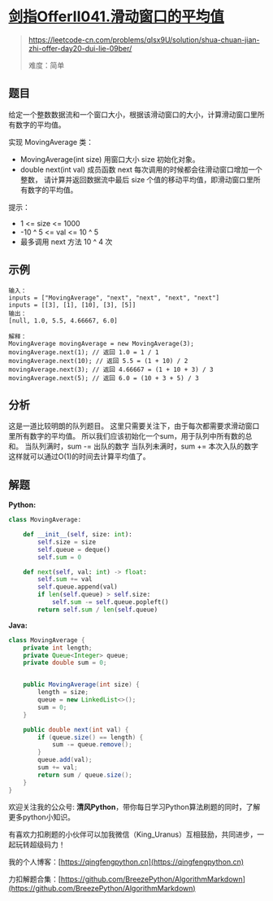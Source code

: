 # [剑指OfferII041.滑动窗口的平均值](https://leetcode-cn.com/problems/qIsx9U/solution/shua-chuan-jian-zhi-offer-day20-dui-lie-09ber/)
> https://leetcode-cn.com/problems/qIsx9U/solution/shua-chuan-jian-zhi-offer-day20-dui-lie-09ber/
> 
> 难度：简单

## 题目
给定一个整数数据流和一个窗口大小，根据该滑动窗口的大小，计算滑动窗口里所有数字的平均值。

实现 MovingAverage 类：
- MovingAverage(int size) 用窗口大小 size 初始化对象。
- double next(int val) 成员函数 next 每次调用的时候都会往滑动窗口增加一个整数，
请计算并返回数据流中最后 size 个值的移动平均值，即滑动窗口里所有数字的平均值。

提示：
- 1 <= size <= 1000
- -10 ^ 5 <= val <= 10 ^ 5
- 最多调用 next 方法 10 ^ 4 次

## 示例

```
输入：
inputs = ["MovingAverage", "next", "next", "next", "next"]
inputs = [[3], [1], [10], [3], [5]]
输出：
[null, 1.0, 5.5, 4.66667, 6.0]

解释：
MovingAverage movingAverage = new MovingAverage(3);
movingAverage.next(1); // 返回 1.0 = 1 / 1
movingAverage.next(10); // 返回 5.5 = (1 + 10) / 2
movingAverage.next(3); // 返回 4.66667 = (1 + 10 + 3) / 3
movingAverage.next(5); // 返回 6.0 = (10 + 3 + 5) / 3
```

## 分析
这是一道比较明朗的队列题目。
这里只需要关注下，由于每次都需要求滑动窗口里所有数字的平均值。
所以我们应该初始化一个sum，用于队列中所有数的总和。
当队列满时，sum -= 出队的数字
当队列未满时，sum += 本次入队的数字
这样就可以通过O(1)的时间去计算平均值了。

## 解题

**Python:**

```python
class MovingAverage:

    def __init__(self, size: int):
        self.size = size
        self.queue = deque()
        self.sum = 0

    def next(self, val: int) -> float:
        self.sum += val
        self.queue.append(val)
        if len(self.queue) > self.size:
            self.sum -= self.queue.popleft()
        return self.sum / len(self.queue)
```

**Java:**

```java
class MovingAverage {
    private int length;
    private Queue<Integer> queue;
    private double sum = 0;


    public MovingAverage(int size) {
        length = size;
        queue = new LinkedList<>();
        sum = 0;
    }

    public double next(int val) {
        if (queue.size() == length) {
            sum -= queue.remove();
        }
        queue.add(val);
        sum += val;
        return sum / queue.size();
    }
}
```

欢迎关注我的公众号: **清风Python**，带你每日学习Python算法刷题的同时，了解更多python小知识。

有喜欢力扣刷题的小伙伴可以加我微信（King_Uranus）互相鼓励，共同进步，一起玩转超级码力！

我的个人博客：[https://qingfengpython.cn](https://qingfengpython.cn)

力扣解题合集：[https://github.com/BreezePython/AlgorithmMarkdown](https://github.com/BreezePython/AlgorithmMarkdown)